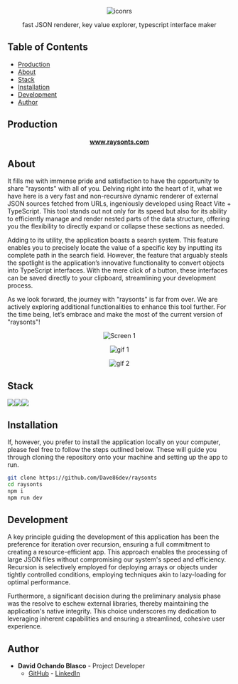 
<p align="center">
  <img src="https://i.ibb.co/VQGKcbb/iconrs.png" alt="iconrs" title="iconrs">
</p>

<p align="center">
  fast JSON renderer, key value explorer, typescript interface maker
</p>

## Table of Contents 

- [Production](#production)
- [About](#about)
- [Stack](#stack)
- [Installation](#installation)
- [Development](#development)
- [Author](#author)

## Production

<div align="center">
    <a href="https://www.raysonts.com/"><strong>www.raysonts.com</strong></a> 
</div>

## About

It fills me with immense pride and satisfaction to have the opportunity to share "raysonts" with all of you. Delving right into the heart of it, what we have here is a very fast and non-recursive dynamic renderer of external JSON sources fetched from URLs, ingeniously developed using React Vite + TypeScript. This tool stands out not only for its speed but also for its ability to efficiently manage and render nested parts of the data structure, offering you the flexibility to directly expand or collapse these sections as needed.

Adding to its utility, the application boasts a search system. This feature enables you to precisely locate the value of a specific key by inputting its complete path in the search field. However, the feature that arguably steals the spotlight is the application’s innovative functionality to convert objects into TypeScript interfaces. With the mere click of a button, these interfaces can be saved directly to your clipboard, streamlining your development process.

As we look forward, the journey with "raysonts" is far from over. We are actively exploring additional functionalities to enhance this tool further. For the time being, let’s embrace and make the most of the current version of "raysonts"!

<p align="center">
  <img src="https://i.ibb.co/rG7MJ06/Sin-t-tulo.png" alt="Screen 1" title="Screen 1">
</p>

<p align="center">
  <img src="https://s9.gifyu.com/images/SFn8y.gif" alt="gif 1" title="gif 1">
</p>

<p align="center">
  <img src="https://s9.gifyu.com/images/SFnRS.gif" alt="gif 2" title="gif 2">
</p>

## Stack 

<img src="https://img.shields.io/badge/-React-61DAFB?style=for-the-badge&logo=react&logoColor=black"><img src="https://img.shields.io/badge/TypeScript-007ACC?style=for-the-badge&logo=typescript&logoColor=white"><img src="https://img.shields.io/badge/-Vite-747bff?style=for-the-badge&logo=vite&logoColor=white">

## Installation 

If, however, you prefer to install the application locally on your computer, please feel free to follow the steps outlined below. These will guide you through cloning the repository onto your machine and setting up the app to run.

```sh
git clone https://github.com/Dave86dev/raysonts
cd raysonts
npm i
npm run dev
```

## Development


A key principle guiding the development of this application has been the preference for iteration over recursion, ensuring a full commitment to creating a resource-efficient app. This approach enables the processing of large JSON files without compromising our system's speed and efficiency. Recursion is selectively employed for deploying arrays or objects under tightly controlled conditions, employing techniques akin to lazy-loading for optimal performance.

Furthermore, a significant decision during the preliminary analysis phase was the resolve to eschew external libraries, thereby maintaining the application's native integrity. This choice underscores my dedication to leveraging inherent capabilities and ensuring a streamlined, cohesive user experience.


## Author

- **David Ochando Blasco** - Project Developer
  - [GitHub](https://github.com/Dave86dev) - [LinkedIn](https://www.linkedin.com/in/david-ochando-blasco-90b2ba1a/)
